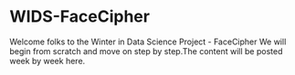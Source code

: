 # WIDS-FaceCipher
Welcome folks to the Winter in Data Science Project - FaceCipher
We will begin from scratch and move on step by step.The content will be posted week by week here.
